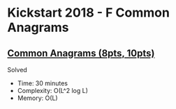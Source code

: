 # Kickstart 2018 - F Common Anagrams

## [Common Anagrams (8pts, 10pts)](https://codingcompetitions.withgoogle.com/kickstart/round/0000000000050e07/00000000000510f2)

Solved

* Time: 30 minutes
* Complexity: O(L^2 log L)
* Memory: O(L)
